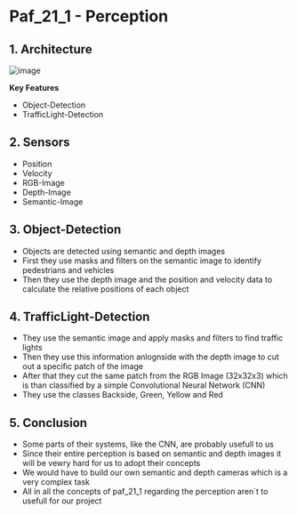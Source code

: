 # Paf_21_1 - Perception

## 1. Architecture

![image](https://github.com/una-auxme/paf23/assets/102369315/07328c78-83d7-425c-802e-8cc49430e6c1)

**Key Features**

- Object-Detection
- TrafficLight-Detection

## 2. Sensors

- Position
- Velocity
- RGB-Image
- Depth-Image
- Semantic-Image

## 3. Object-Detection

- Objects are detected using semantic and depth images
- First they use masks and filters on the semantic image to identify pedestrians and vehicles
- Then they use the depth image and the position and velocity data to calculate the relative positions of each object

## 4. TrafficLight-Detection

- They use the semantic image and apply masks and filters to find traffic lights
- Then they use this information anlognside with the depth image to cut out a specific patch of the image
- After that they cut the same patch from the RGB Image (32x32x3) which is than classified by a simple Convolutional Neural Network (CNN)
- They use the classes Backside, Green, Yellow and Red

## 5. Conclusion

- Some parts of their systems, like the CNN, are probably usefull to us
- Since their entire perception is based on semantic and depth images it will be vewry hard for us to adopt their concepts
- We would have to build our own semantic and depth cameras which is a very complex task
- All in all the concepts of paf_21_1 regarding the perception aren´t to usefull for our project
